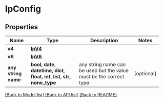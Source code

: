 # IpConfig


## Properties
Name | Type | Description | Notes
------------ | ------------- | ------------- | -------------
**v4** | [**IpV4**](IpV4.md) |  | 
**v6** | [**IpV6**](IpV6.md) |  | 
**any string name** | **bool, date, datetime, dict, float, int, list, str, none_type** | any string name can be used but the value must be the correct type | [optional]

[[Back to Model list]](../README.md#documentation-for-models) [[Back to API list]](../README.md#documentation-for-api-endpoints) [[Back to README]](../README.md)


